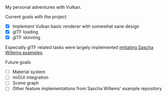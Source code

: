 My personal adventures with Vulkan.

Current goals with the project

- [x] Implement Vulkan basic renderer with somewhat sane design
- [x] glTF loading
- [x] glTF skinning

Especially glTF related tasks were largely implemented [imitating Sascha Willems examples](https://github.com/SaschaWillems/Vulkan). 

Future goals

- [ ] Material system
- [ ] imGUI integration
- [ ] Scene graph
- [ ] Other feature implementations from Sascha Willems' example repository
